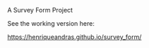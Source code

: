 A Survey Form Project

See the working version here:

https://henriqueandras.github.io/survey_form/
